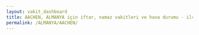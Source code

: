 ```yaml
---
layout: vakit_dashboard
title: AACHEN, ALMANYA için iftar, namaz vakitleri ve hava durumu - ilçe/eyalet seç
permalink: /ALMANYA/AACHEN/
---
```


<script type="text/javascript">
  var GLOBAL_COUNTRY = 'ALMANYA';
  var GLOBAL_CITY = 'AACHEN';
  var GLOBAL_STATE = '';
  var lat = 72;
  var lon = 21;
</script>
